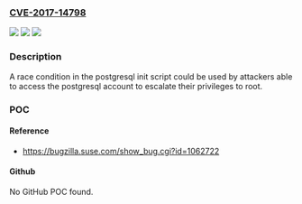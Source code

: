 ### [CVE-2017-14798](https://cve.mitre.org/cgi-bin/cvename.cgi?name=CVE-2017-14798)
![](https://img.shields.io/static/v1?label=Product&message=postgresql-init&color=blue)
![](https://img.shields.io/static/v1?label=Version&message=n%2Fa&color=blue)
![](https://img.shields.io/static/v1?label=Vulnerability&message=CWE-61&color=brighgreen)

### Description

A race condition in the postgresql init script could be used by attackers able to access the postgresql account to escalate their privileges to root.

### POC

#### Reference
- https://bugzilla.suse.com/show_bug.cgi?id=1062722

#### Github
No GitHub POC found.


